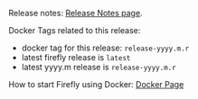 Release notes: [Release Notes page](https://github.com/Caltech-IPAC/firefly/blob/dev/docs/release-notes.md).

Docker Tags related to this release: 
- docker tag for this release: `release-yyyy.m.r`
- latest firefly release is  `latest`
- latest yyyy.m release is `release-yyyy.m.r`

How to start Firefly using Docker: [Docker Page](https://hub.docker.com/r/ipac/firefly)

